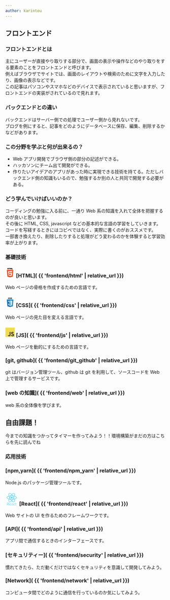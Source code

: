 ```yaml
---
author: karintou
---
```


## フロントエンド

### フロントエンドとは

主にユーザーが直接やり取りする部分で、画面の表示や操作などのやり取りをする要素のことをフロントエンドと呼びます。  
例えばブラウザでサイトでは、画面のレイアウトや検索のために文字を入力したり、画像の表示などです。  
この記事はパソコンやスマホなどのデバイスで表示されていると思いますが、フロントエンドの実装がされているので見れます。

### バックエンドとの違い

バックエンドはサーバー側での処理でユーザー側から見れないです。  
ブログを例にすると、記事をどのようにデータベースに保存、編集、削除するかなどがあります。

### この分野を学ぶと何が出来るの？

- Web アプリ開発でブラウザ側の部分の記述ができる。
- ハッカソンにチーム出て開発ができる。
- 作りたいアイデアのアプリがあった時に実現できる技術を持てる。ただしバックエンド側の知識もいるので、勉強するか別の人と共同で開発する必要がある。

### どう学んでいけばいいのか？

コーディングの勉強に入る前に、一通り Web 系の知識を入れて全体を把握するのが良いと思います。  
その後に HTML, CSS, javascript などの基本的な言語の学習をしていきます。  
コードを写経するときにはコピペではなく、実際に書くのがおススメです。  
一部書き換えたり、削除したりすると処理がどう変わるのかを体験すると学習効率が上がります。

### 基礎技術

### <img src="https://raw.githubusercontent.com/devicons/devicon/master/icons/html5/html5-original-wordmark.svg" alt="html5" width="30" height="30"/> [HTML]( {{ 'frontend/html' | relative_url }})

Web ページの骨格を作成するための言語です。

### <img src="https://raw.githubusercontent.com/devicons/devicon/master/icons/css3/css3-original-wordmark.svg" alt="css3" width="30" height="30"/> [CSS]( {{ 'frontend/css' | relative_url }})

Web ページの見た目を変える言語です。

### <img src="https://raw.githubusercontent.com/devicons/devicon/master/icons/javascript/javascript-original.svg" alt="javascript" width="30" height="30"/> [JS]( {{ 'frontend/js' | relative_url }})

Web ページを動的にするための言語です。

### [git, github]( {{ 'frontend/git_github' | relative_url }})

git はバージョン管理ツール、github は git を利用して、ソースコードを Web 上で管理するサービスです。

### [web の知識]( {{ 'frontend/web' | relative_url }})

web 系の全体像を学びます。

## 自由課題！

今までの知識をつかってタイマーを作ってみよう！！環境構築がまだの方はこちらを先に読んでね

### 応用技術

### [npm,yarn]( {{ 'frontend/npm_yarn' | relative_url }})

Node.js のパッケージ管理ツールです。

### <img src="https://raw.githubusercontent.com/devicons/devicon/master/icons/react/react-original-wordmark.svg" alt="react" width="40" height="40"/> [React]( {{ 'frontend/react' | relative_url }})

Web サイトの UI を作るためのフレームワークです。

### [API]( {{ 'frontend/api' | relative_url }})

アプリ間で通信するときのインターフェースです。

### [セキュリティー]( {{ 'frontend/security' | relative_url }})

慣れてきたら、ただ動くだけではなくセキュリティを意識して開発してみよう。

### [Network]( {{ 'frontend/network' | relative_url }})

コンピュータ間でどのように通信を行っているのか気にしてみよう。

<!--
### [ブラウザの知識](https://huitgroup.github.io/huit-roadmap/frontend/network)
-->
